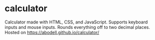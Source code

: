 # calculator
Calculator made with HTML, CSS, and JavaScript.  Supports keyboard inputs and mouse inputs.  Rounds everything off to two decimal places.  Hosted on https://abodell.github.io/calculator/
